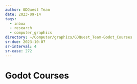 ```yaml
---
author: GDQuest Team
date: 2023-09-14
tags:
  - inbox
  - research
  - computer_graphics
directory: ~/Computer/graphics/GDQuest_Team-Godot_Courses
sr-due: 2023-10-07
sr-interval: 4
sr-ease: 272
---
```


# Godot Courses


